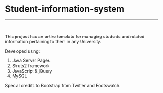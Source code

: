 <h1>Student-information-system</h1>
<hr>
<br>

This project has an entire template for managing students and related information pertaining 
to them in any University.

Developed using:

1. Java Server Pages
2. Struts2 framework
3. JavaScript & jQuery
4. MySQL

Special credits to Bootstrap from Twitter and Bootswatch.
